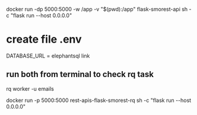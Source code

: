 docker run -dp 5000:5000 -w /app -v "$(pwd):/app" flask-smorest-api sh -c "flask run --host 0.0.0.0"

# create file .env 
DATABASE_URL = elephantsql link

## run both from terminal to check rq task

rq worker -u <insert your Redis url here> emails

docker run -p 5000:5000 rest-apis-flask-smorest-rq sh -c "flask run --host 0.0.0.0"